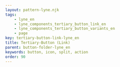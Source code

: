 ```yaml
---
layout: pattern-lyne.njk
tags: 
    - lyne_en
    - lyne_components_tertiary_button_link_en
    - lyne_components_tertiary_button_variants_en
    - page
key: tertiary-button-link-lyne_en
title: Tertiary-Button (Link)
parent: button-folder-lyne_en
keywords: button, icon, split, action
order: 90
---
```

